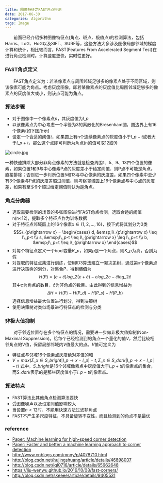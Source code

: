 ```yaml
---
title: 图像特征之FAST角点检测
date: 2017-06-30
categories: Algorithm
tags: Image
---
```

&emsp;&emsp;前面已经介绍多种图像特征点(角点、斑点、极值点)的检测算法，包括Harris、LoG、HoG以及SIFT、SURF等，这些方法大多涉及图像局部邻域的梯度计算和统计，相比较而言，FAST(Features From Accelerated Segment Test)在进行角点检测时，计算速度更快，实时性更好。
<!-- more -->

### FAST角点定义
&emsp;&emsp;FAST角点定义为：若某像素点与周围邻域足够多的像素点处于不同区域，则该像素可能为角点。考虑灰度图像，即若某像素点的灰度值比周围邻域足够多的像素点的灰度值大或小，则该点可能为角点。

### 算法步骤
- 对于图像中一个像素点$p$，其灰度值为$I\_p$
- 以该像素点为中心考虑一个半径为3的离散化的Bresenham圆，圆边界上有16个像素(如下图所示)
- 设定一个合适的阈值$t$，如果圆上有n个连续像素点的灰度值小于$I\_p-t$或者大于$I\_p+t$，那么这个点即可判断为角点(n的值可取12或9)

<img src="https://ooo.0o0.ooo/2017/07/10/596386112222c.jpg" alt="circle.jpg" />

一种快速排除大部分非角点像素的方法就是检查周围1、5、9、13四个位置的像素，如果位置1和9与中心像素P点的灰度差小于给定阈值，则P点不可能是角点，直接排除；否则进一步判断位置5和13与中心像素的灰度差，如果四个像素中至少有3个像素与P点的灰度差超过阈值，则考察邻域圆上16个像素点与中心点的灰度差，如果有至少9个超过给定阈值则认为是角点。

### 角点分类器
- 选取需要检测的场景的多张图像进行FAST角点检测，选取合适的阈值n(n<12)，提取多个特征点作为训练数据
- 对于特征点邻域圆上的16个像素$x \in \{1,2,...,16 \}$，按下式将其划分为3类
$$S\_{p\rightarrow x} = \begin{cases} d, &emsp;I\_{p\rightarrow x} \leq I\_p-t \\\ s, &emsp;I\_p-t \leq I\_{p\rightarrow x} \leq I\_p+t \\\ b, &emsp;I\_p+t \leq  I\_{p\rightarrow x} \end{cases}$$
- 对每个特征点定义一个bool变量$K\_p$，如果$p$是一个角点，则$K\_p$为真，否则为假
- 对提取的特征点集进行训练，使用ID3算法建立一颗决策树，通过第$x$个像素点进行决策树的划分，对集合$P$，得到熵值为
$$H(P)=(c+\hat{c})log\_2 (c+\hat{c})-clog\_2 c - \hat{c}log\_2 \hat{c} $$
其中$c$为角点的数目，$\hat{c}$为非角点的数目。由此得到的信息增益为
$$\Delta H = H(P) - H(P\_d) - H(P\_s) - H(P\_b)$$
选择信息增益最大位置进行划分，得到决策树
- 使用决策树对类似场景进行特征点的检测与分类

### 非极大值抑制
&emsp;&emsp;对于邻近位置存在多个特征点的情况，需要进一步做非极大值抑制(Non-Maximal Suppression)。给每个已经检测到的角点一个量化的值$V$，然后比较相邻角点的$V$值，保留局部邻域内$V$值最大的点。$V$值可定义为
- 特征点与邻域16个像素点灰度绝对差值的和
- $V = max(\Sigma\_{x \in S\_{bright}} |I\_{p\rightarrow x} - I\_p| - t, \Sigma\_{x \in S\_{dark}} |I\_{p\rightarrow x} - I\_p| - t)$
式中，$S\_{bright}$是16个邻域像素点中灰度值大于$I\_p+t$的像素点的集合，而$S\_{dark}$表示的是那些灰度值小于$I\_p−t$的像素点。

### 算法特点
- FAST算法比其他角点检测算法要快
- 受图像噪声以及设定阈值影响较大
- 当设置$n<12$时，不能用快速方法过滤非角点
- FAST不产生多尺度特征，不具备旋转不变性，而且检测到的角点不是最优

### reference
- [Paper: Machine learning for high-speed corner detection](https://www.edwardrosten.com/work/rosten_2006_machine.pdf)
- [Paper: Faster and better: a machine learning approach to corner detection](https://pdfs.semanticscholar.org/a963/288ffecda4fd2bc475efe7cfb59ab094e7c1.pdf)
- http://www.cnblogs.com/ronny/p/4078710.html
- http://blog.csdn.net/hujingshuang/article/details/46898007
- http://blog.csdn.net/lql0716/article/details/65662648
- https://liu-wenwu.github.io/2016/10/08/fast-corners/
- http://blog.csdn.net/skeeee/article/details/9405531